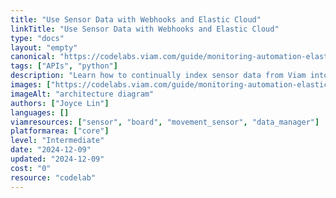 ```yaml
---
title: "Use Sensor Data with Webhooks and Elastic Cloud"
linkTitle: "Use Sensor Data with Webhooks and Elastic Cloud"
type: "docs"
layout: "empty"
canonical: "https://codelabs.viam.com/guide/monitoring-automation-elastic/index.html"
tags: ["APIs", "python"]
description: "Learn how to continually index sensor data from Viam into Elasticsearch and display an alert in the real world."
images: ["https://codelabs.viam.com/guide/monitoring-automation-elastic/img/aa78ebe437bc2401.png"]
imageAlt: "architecture diagram"
authors: ["Joyce Lin"]
languages: []
viamresources: ["sensor", "board", "movement_sensor", "data_manager"]
platformarea: ["core"]
level: "Intermediate"
date: "2024-12-09"
updated: "2024-12-09"
cost: "0"
resource: "codelab"
---
```

